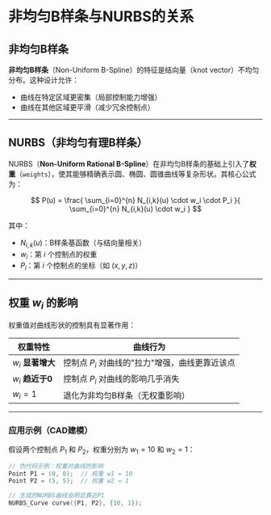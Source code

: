 # 非均匀B样条与NURBS的关系

## 非均匀B样条
**非均匀B样条**（Non-Uniform B-Spline）的特征是结向量（knot vector）不均匀分布。这种设计允许：
- 曲线在特定区域更密集（局部控制能力增强）
- 曲线在其他区域更平滑（减少冗余控制点）

---

## NURBS（非均匀有理B样条）
NURBS（**Non-Uniform Rational B-Spline**）在非均匀B样条的基础上引入了**权重**（`weights`），使其能够精确表示圆、椭圆、圆锥曲线等复杂形状。其核心公式为：

$$
P(u) = \frac{ \sum_{i=0}^{n} N_{i,k}(u) \cdot w_i \cdot P_i }{ \sum_{i=0}^{n} N_{i,k}(u) \cdot w_i }
$$

其中：
- $N_{i,k}(u)$：B样条基函数（与结向量相关）
- $w_i$：第 $i$ 个控制点的权重
- $P_i$：第 $i$ 个控制点的坐标（如 $(x, y, z)$）

---

## 权重 $w_i$ 的影响
权重值对曲线形状的控制具有显著作用：

| 权重特性          | 曲线行为                                                                 |
|-------------------|--------------------------------------------------------------------------|
| $w_i$ **显著增大** | 控制点 $P_i$ 对曲线的"拉力"增强，曲线更靠近该点                          |
| $w_i$ **趋近于0** | 控制点 $P_i$ 对曲线的影响几乎消失                                        |
| $w_i = 1$         | 退化为非均匀B样条（无权重影响）                                          |

---

### 应用示例（CAD建模）
假设两个控制点 $P_1$ 和 $P_2$，权重分别为 $w_1 = 10$ 和 $w_2 = 1$：
```cpp
// 伪代码示例：权重对曲线的影响
Point P1 = (0, 0);  // 权重 w1 = 10
Point P2 = (5, 5);  // 权重 w2 = 1

// 生成的NURBS曲线会明显靠近P1
NURBS_Curve curve({P1, P2}, {10, 1});
